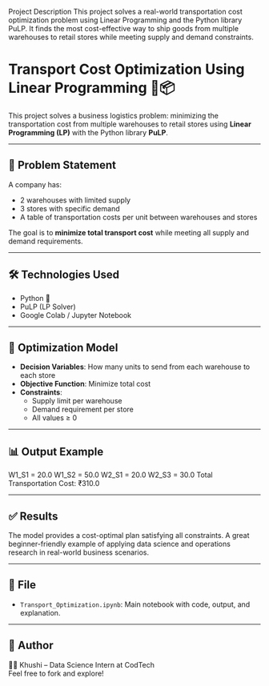 Project Description 
This project solves a real-world transportation cost optimization problem using Linear Programming and the Python library PuLP. It finds the most cost-effective way to ship goods from multiple warehouses to retail stores while meeting supply and demand constraints.
# Transport Cost Optimization Using Linear Programming 🚛📦

This project solves a business logistics problem: minimizing the transportation cost from multiple warehouses to retail stores using **Linear Programming (LP)** with the Python library **PuLP**.

---

## 📌 Problem Statement

A company has:
- 2 warehouses with limited supply
- 3 stores with specific demand
- A table of transportation costs per unit between warehouses and stores

The goal is to **minimize total transport cost** while meeting all supply and demand requirements.

---

## 🛠️ Technologies Used

- Python 🐍
- PuLP (LP Solver)
- Google Colab / Jupyter Notebook

---

## 🧮 Optimization Model

- **Decision Variables**: How many units to send from each warehouse to each store
- **Objective Function**: Minimize total cost
- **Constraints**:
  - Supply limit per warehouse
  - Demand requirement per store
  - All values ≥ 0

---

## 📊 Output Example

W1_S1 = 20.0
W1_S2 = 50.0
W2_S1 = 20.0
W2_S3 = 30.0
Total Transportation Cost: ₹310.0


---

## ✅ Results

The model provides a cost-optimal plan satisfying all constraints. A great beginner-friendly example of applying data science and operations research in real-world business scenarios.

---

## 📁 File

- `Transport_Optimization.ipynb`: Main notebook with code, output, and explanation.

---

## 📣 Author

👩‍💻 Khushi – Data Science Intern at CodTech  
Feel free to fork and explore!
